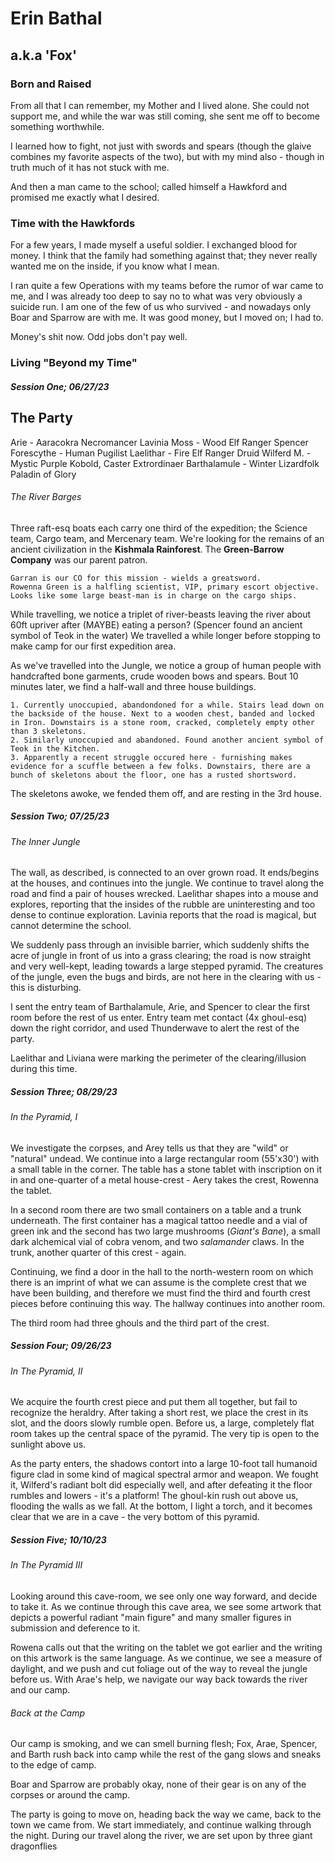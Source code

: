 # Erin Bathal
## a.k.a 'Fox'

### Born and Raised
From all that I can remember, my Mother and I lived alone. She could not support me, and while the war was still coming, she sent me off to become something worthwhile. 

I learned how to fight, not just with swords and spears (though the glaive combines my favorite aspects of the two), but with my mind also - though in truth much of it has not stuck with me.

And then a man came to the school; called himself a Hawkford and promised me exactly what I desired.

### Time with the Hawkfords
For a few years, I made myself a useful soldier. I exchanged blood for money. I think that the family had something against that; they never really wanted me on the inside, if you know what I mean. 

I ran quite a few Operations with my teams before the rumor of war came to me, and I was already too deep to say no to what was very obviously a suicide run. I am one of the few of us who survived - and nowadays only Boar and Sparrow are with me. It was good money, but I moved on; I had to. 

Money's shit now. Odd jobs don't pay well.

### Living "Beyond my Time"
##### Session One; 06/27/23
## The Party
Arie - Aaracokra Necromancer
Lavinia Moss - Wood Elf Ranger
Spencer Forescythe - Human Pugilist
Laelithar - Fire Elf Ranger Druid
Wilferd M. - Mystic Purple Kobold, Caster Extrordinaer
Barthalamule - Winter Lizardfolk Paladin of Glory

###### The River Barges
Three raft-esq boats each carry one third of the expedition; the Science team, Cargo team, and Mercenary team. We're looking for the remains of an ancient civilization in the **Kishmala Rainforest**. The **Green-Barrow Company** was our parent patron.

	Garran is our CO for this mission - wields a greatsword.
	Rowenna Green is a halfling scientist, VIP, primary escort objective.
	Looks like some large beast-man is in charge on the cargo ships.

While travelling, we notice a triplet of river-beasts leaving the river about 60ft upriver after (MAYBE) eating a person? (Spencer found an ancient symbol of Teok in the water) We travelled a while longer before stopping to make camp for our first expedition area.

As we've travelled into the Jungle, we notice a group of human people with handcrafted bone garments, crude wooden bows and spears. Bout 10 minutes later, we find a half-wall and three house buildings.

	1. Currently unoccupied, abandondoned for a while. Stairs lead down on the backside of the house. Next to a wooden chest, banded and locked in Iron. Downstairs is a stone room, cracked, completely empty other than 3 skeletons.
	2. Similarly unoccupied and abandoned. Found another ancient symbol of Teok in the Kitchen. 
	3. Apparently a recent struggle occured here - furnishing makes evidence for a scuffle between a few folks. Downstairs, there are a bunch of skeletons about the floor, one has a rusted shortsword.

The skeletons awoke, we fended them off, and are resting in the 3rd house.

##### Session Two; 07/25/23
###### The Inner Jungle

The wall, as described, is connected to an over grown road. It ends/begins at the houses, and continues into the jungle. We continue to travel along the road and find a pair of houses wrecked. Laelithar shapes into a mouse and explores, reporting that the insides of the rubble are uninteresting and too dense to continue exploration. Lavinia reports that the road is magical, but cannot determine the school. 

We suddenly pass through an invisible barrier, which suddenly shifts the acre of jungle in front of us into a grass clearing; the road is now straight and very well-kept, leading towards a large stepped pyramid. The creatures of the jungle, even the bugs and birds, are not here in the clearing with us - this is disturbing.

I sent the entry team of Barthalamule, Arie, and Spencer to clear the first room before the rest of us enter. Entry team met contact (4x ghoul-esq) down the right corridor, and used Thunderwave to alert the rest of the party.

Laelithar and Liviana were marking the perimeter of the clearing/illusion during this time.

##### Session Three; 08/29/23
###### In the Pyramid, I

We investigate the corpses, and Arey tells us that they are "wild" or "natural" undead. We continue into a large rectangular room (55'x30') with a small table in the corner. The table has a stone tablet with inscription on it in and one-quarter of a metal house-crest - Aery takes the crest, Rowenna the tablet.

In a second room there are two small containers on a table and a trunk underneath. The first container has a magical tattoo needle and a vial of green ink and the second has two large mushrooms (*Giant's Bane*), a small dark alchemical vial of cobra venom, and two *salamander* claws. In the trunk, another quarter of this crest - again. 

Continuing, we find a door in the hall to the north-western room on which there is an imprint of what we can assume is the complete crest that we have been building, and therefore we must find the third and fourth crest pieces before continuing this way. The hallway continues into another room. 

The third room had three ghouls and the third part of the crest.

##### Session Four; 09/26/23
###### In The Pyramid, II

We acquire the fourth crest piece and put them all together, but fail to recognize the heraldry. After taking a short rest, we place the crest in its slot, and the doors slowly rumble open. Before us, a large, completely flat room takes up the central space of the pyramid. The very tip is open to the sunlight above us.

As the party enters, the shadows contort into a large 10-foot tall humanoid figure clad in some kind of magical spectral armor and weapon. We fought it, Wilferd's radiant bolt did especially well, and after defeating it the floor rumbles and lowers - it's a platform! The ghoul-kin rush out above us, flooding the walls as we fall. At the bottom, I light a torch, and it becomes clear that we are in a cave - the very bottom of this pyramid.

##### Session Five; 10/10/23
###### In The Pyramid III

Looking around this cave-room, we see only one way forward, and decide to take it. As we continue through this cave area, we see some artwork that depicts a powerful radiant "main figure" and many smaller figures in submission and deference to it.

Rowena calls out that the writing on the tablet we got earlier and the writing on this artwork is the same language. As we continue, we see a measure of daylight, and we push and cut foliage out of the way to reveal the jungle before us. With Arae's help, we navigate our way back towards the river and our camp. 

###### Back at the Camp
Our camp is smoking, and we can smell burning flesh; Fox, Arae, Spencer, and Barth rush back into camp while the rest of the gang slows and sneaks to the edge of camp.

Boar and Sparrow are probably okay, none of their gear is on any of the corpses or around the camp. 

The party is going to move on, heading back the way we came, back to the town we came from. We start immediately, and continue walking through the night. During our travel along the river, we are set upon by three giant dragonflies